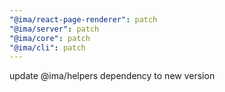 ```yaml
---
"@ima/react-page-renderer": patch
"@ima/server": patch
"@ima/core": patch
"@ima/cli": patch
---
```


update @ima/helpers dependency to new version
